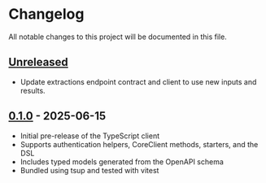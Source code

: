 # Changelog

All notable changes to this project will be documented in this file.

## [Unreleased]

- Update extractions endpoint contract and client to use new inputs and results.

## [0.1.0] - 2025-06-15

- Initial pre-release of the TypeScript client
- Supports authentication helpers, CoreClient methods, starters, and the DSL
- Includes typed models generated from the OpenAPI schema
- Bundled using tsup and tested with vitest

[Unreleased]: https://github.com/rwai/pulse-ts/compare/v0.1.0...HEAD
[0.1.0]: https://github.com/rwai/pulse-ts/releases/tag/v0.1.0
